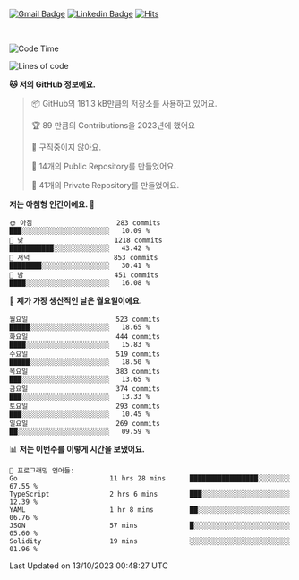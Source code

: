 [![Gmail Badge](https://img.shields.io/badge/-725psh@gmail.com-c14438?style=flat&logo=Gmail&logoColor=white&link=mailto:725psh@gmail.com)](mailto:725psh@gmail.com) 
[![Linkedin Badge](https://img.shields.io/badge/-soohanpark-0072b1?style=flat&logo=Linkedin&logoColor=white&link=https://www.linkedin.com/in/soohanpark/)](https://www.linkedin.com/in/soohanpark/) 
[![Hits](https://hits.seeyoufarm.com/api/count/incr/badge.svg?url=https%3A%2F%2Fgithub.com%2FSoohan-Park&count_bg=%23000000&title_bg=%23828282&icon=gradle.svg&icon_color=%23FFFFFF&title=Visited&edge_flat=false)](https://hits.seeyoufarm.com)  

<br />

<!--START_SECTION:waka-->
![Code Time](http://img.shields.io/badge/Code%20Time-1%2C339%20hrs%2040%20mins-blue)

![Lines of code](https://img.shields.io/badge/%EC%A0%80%EB%8A%94%20%EC%97%AC%ED%83%9C%EA%B9%8C%EC%A7%80%20-6.2%20million%20%EC%A4%84%EC%9D%98%20%EC%BD%94%EB%93%9C%EB%A5%BC%20%EC%9E%91%EC%84%B1%ED%96%88%EC%96%B4%EC%9A%94.-blue)

**🐱 저의 GitHub 정보에요.** 

> 📦 GitHub의 181.3 kB만큼의 저장소를 사용하고 있어요. 
 > 
> 🏆 89 만큼의 Contributions을 2023년에 했어요
 > 
> 🚫 구직중이지 않아요.
 > 
> 📜 14개의 Public Repository를 만들었어요. 
 > 
> 🔑 41개의 Private Repository를 만들었어요. 
 > 
**저는 아침형 인간이에요. 🐤** 

```text
🌞 아침                     283 commits         ███░░░░░░░░░░░░░░░░░░░░░░   10.09 % 
🌆 낮　                     1218 commits        ███████████░░░░░░░░░░░░░░   43.42 % 
🌃 저녁                     853 commits         ████████░░░░░░░░░░░░░░░░░   30.41 % 
🌙 밤　                     451 commits         ████░░░░░░░░░░░░░░░░░░░░░   16.08 % 
```
📅 **제가 가장 생산적인 날은 월요일이에요.** 

```text
월요일                      523 commits         █████░░░░░░░░░░░░░░░░░░░░   18.65 % 
화요일                      444 commits         ████░░░░░░░░░░░░░░░░░░░░░   15.83 % 
수요일                      519 commits         █████░░░░░░░░░░░░░░░░░░░░   18.50 % 
목요일                      383 commits         ███░░░░░░░░░░░░░░░░░░░░░░   13.65 % 
금요일                      374 commits         ███░░░░░░░░░░░░░░░░░░░░░░   13.33 % 
토요일                      293 commits         ███░░░░░░░░░░░░░░░░░░░░░░   10.45 % 
일요일                      269 commits         ██░░░░░░░░░░░░░░░░░░░░░░░   09.59 % 
```


📊 **저는 이번주를 이렇게 시간을 보냈어요.** 

```text
💬 프로그래밍 언어들: 
Go                       11 hrs 28 mins      █████████████████░░░░░░░░   67.55 % 
TypeScript               2 hrs 6 mins        ███░░░░░░░░░░░░░░░░░░░░░░   12.39 % 
YAML                     1 hr 8 mins         ██░░░░░░░░░░░░░░░░░░░░░░░   06.76 % 
JSON                     57 mins             █░░░░░░░░░░░░░░░░░░░░░░░░   05.60 % 
Solidity                 19 mins             ░░░░░░░░░░░░░░░░░░░░░░░░░   01.96 % 
```


 Last Updated on 13/10/2023 00:48:27 UTC
<!--END_SECTION:waka-->

